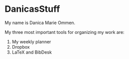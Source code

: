 # DanicasStuff

My name is Danica Marie Ommen.

My three most important tools for organizing my work are:

1. My weekly planner
1. Dropbox
1. LaTeX and BibDesk

